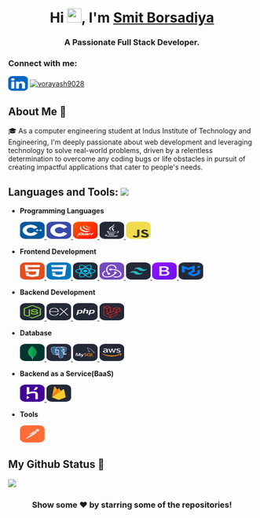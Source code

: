 <h1 align="center">Hi <img src="https://github.com/TheDudeThatCode/TheDudeThatCode/raw/master/Assets/Hi.gif" width="29" height="29" />,
 I'm <a href="https://www.linkedin.com/in/smit-borsadiya-710a93201/" target="_blank" >Smit Borsadiya</a></h1>
<h3 align="center">A Passionate Full Stack Developer.</h3>
 
<h3 align="left">Connect with me:</h3>
<p align="left">
<a href="https://www.linkedin.com/in/smit-borsadiya-710a93201/" target="blank"><img align="center" src="https://github.com/tandpfun/skill-icons/blob/main/icons/LinkedIn.svg" alt="vorayash9028" height="30" width="40" /></a>
<a href="https://leetcode.com/u/Smit_5525/" target="blank"><img align="center" src="https://raw.githubusercontent.com/rahuldkjain/github-profile-readme-generator/master/src/images/icons/Social/leet-code.svg" alt="vorayash9028" height="30" width="40" /></a>
</p>

## About Me 🚀
🎓 As a computer engineering student at Indus Institute of Technology and Engineering, I'm deeply passionate about web development and leveraging technology to solve real-world problems, driven by a relentless determination to overcome any coding bugs or life obstacles in pursuit of creating impactful applications that cater to people's needs.
<br/>


## Languages and Tools: <img src="https://media.giphy.com/media/WUlplcMpOCEmTGBtBW/giphy.gif" width="30" style="max-width: 100%;">
- **Programming Languages**
<ul>
<a target="_blank" rel="noopener noreferrer" href="">
   <img height="35" width="50" src="https://github.com/tandpfun/skill-icons/blob/main/icons/CPP.svg" alt="cplusplus"/>
</a>
<a target="_blank" rel="noopener noreferrer" href="">
   <img height="35" width="50" src="https://github.com/tandpfun/skill-icons/blob/main/icons/C.svg" alt="c"/>
</a>
<a target="_blank" rel="noopener noreferrer" href="">
   <img height="35" width="50" src="https://github.com/tandpfun/skill-icons/blob/main/icons/JQuery.svg" alt="jquery"/>
</a>
<a target="_blank" rel="noopener noreferrer" href="">
   <img height="35" width="50" src="https://github.com/tandpfun/skill-icons/blob/main/icons/Java-Dark.svg" alt="java"/>
</a>
<a target="_blank" rel="noopener noreferrer" href="">
   <img height="35" width="50" src="https://github.com/tandpfun/skill-icons/blob/main/icons/JavaScript.svg" alt="javascript"/>
</a>
</ul>

- **Frontend Development**
<ul>
<a target="_blank" rel="noopener noreferrer" href="">
   <img height="35" width="50" src="https://github.com/tandpfun/skill-icons/blob/main/icons/HTML.svg" alt="html"/>
</a>
<a target="_blank" rel="noopener noreferrer" href="">
   <img height="35" width="50" src="https://github.com/tandpfun/skill-icons/blob/main/icons/CSS.svg" alt="css"/>
</a>
 <a target="_blank" rel="noopener noreferrer" href="">
   <img height="35" width="50" src="https://github.com/tandpfun/skill-icons/blob/main/icons/React-Dark.svg" alt="react"/>
</a>
<a target="_blank" rel="noopener noreferrer" href="">
   <img height="35" width="50" src="https://github.com/tandpfun/skill-icons/blob/main/icons/Redux.svg" alt="redux"/>
</a>
<a target="_blank" rel="noopener noreferrer" href="">
   <img height="35" width="50" src="https://github.com/tandpfun/skill-icons/blob/main/icons/TailwindCSS-Dark.svg" alt="tailwind"/>
</a>
 <a href="https://getbootstrap.com" target="_blank" rel="noreferrer"> <img src="https://github.com/tandpfun/skill-icons/blob/main/icons/Bootstrap.svg" alt="bootstrap" width="50" height="35"/> </a>
 <a target="_blank" rel="noopener noreferrer" href=""> <img src=https://github.com/tandpfun/skill-icons/blob/main/icons/MaterialUI-Dark.svg" alt="materialui" width="50" height="35"/> </a>
</ul>

- **Backend Development**
<ul>
  <a target="_blank" rel="noopener noreferrer" href="">
     <img height="35" width="50" src="https://github.com/tandpfun/skill-icons/blob/main/icons/NodeJS-Dark.svg" alt="nodejs"/>
  </a>
  <a target="_blank" rel="noopener noreferrer" href="">
     <img height="35" width="50" src="https://github.com/tandpfun/skill-icons/blob/main/icons/ExpressJS-Dark.svg" alt="expressjs"/>
  </a>
   <a href="https://www.php.net" target="_blank" rel="noreferrer"> <img src="https://github.com/tandpfun/skill-icons/blob/main/icons/PHP-Dark.svg" alt="php" width="50" height="35"/> 
   </a>
   <a href="https://www.php.net" target="_blank" rel="noreferrer"> <img src="https://github.com/tandpfun/skill-icons/blob/main/icons/Laravel-Dark.svg" alt="laravel" width="50" height="35"/> 
   </a>
</ul>

- **Database**
<ul>
<a target="_blank" rel="noopener noreferrer" href="">
   <img height="35" width="50" src="https://github.com/tandpfun/skill-icons/blob/main/icons/MongoDB.svg" alt="mongodb"/>
</a>
<a target="_blank" rel="noopener noreferrer" href="">
   <img height="35" width="50" src="https://github.com/tandpfun/skill-icons/blob/main/icons/PostgreSQL-Dark.svg" alt="postgresql"/>
</a>
  <a href="https://www.mysql.com/" target="_blank" rel="noreferrer"> <img src="https://github.com/tandpfun/skill-icons/blob/main/icons/MySQL-Dark.svg" alt="mysql" width="50" height="35"/> </a>
 <a target="_blank" rel="noopener noreferrer" href="">
   <img height="35" width="50" src="https://github.com/tandpfun/skill-icons/blob/main/icons/AWS-Dark.svg" alt="aws"/>
</a>
</ul>

- **Backend as a Service(BaaS)**
<ul>
 <a href="https://heroku.com" target="_blank" rel="noreferrer"> <img src="https://github.com/tandpfun/skill-icons/blob/main/icons/Heroku.svg" alt="heroku" width="50" height="35"/> </a>
 <a href="https://heroku.com" target="_blank" rel="noreferrer"> <img src="https://github.com/tandpfun/skill-icons/blob/main/icons/Firebase-Dark.svg" alt="firebase" width="50" height="35"/> </a>
</ul>

- **Tools**
<ul>
  <a target="_blank" rel="noopener noreferrer" href="">
   <img height="35" width="50" src="https://github.com/tandpfun/skill-icons/blob/main/icons/Postman.svg" alt="postman"/>  
</a>
</ul>

## My Github Status 🦸

<a target="_blank" rel="noopener noreferrer" href="#">
   <img src="https://github-readme-stats.vercel.app/api?username=SmitBorsadiya&show_icons=true&theme=default">
</a>
<div align="center" dir="auto"><h3 dir="auto">Show some ❤️ by starring some of the repositories!</h3></div>

